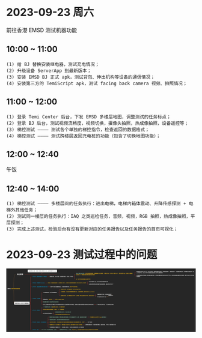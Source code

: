 # 2023-09-23 周六
  前往香港 EMSD 测试机器功能

## 10:00 ~ 11:00
	(1) 给 BJ 替换安装继电器，测试充电情况；
	(2) 升级设备 ServerApp 到最新版本；
	(3) 安装 EMSD BJ 正式 apk，测试背包、伸出机构等设备的通信情况；
	(4) 安装第三方的 TemiScript apk，测试 facing back camera 视频、拍照情况；

## 11:00 ~ 12:00
	(1) 登录 Temi Center 后台，下发 EMSD 多楼层地图，调整测试的任务标点；
	(2) 登录 BJ 后台，测试视频流畅度，视频切换，摄像头拍照，热成像拍照，设备遥控等；
	(3) 梯控测试 ———— 测试各个单独的梯控指令，检查返回的数据格式；
	(4) 梯控测试 ———— 测试跨楼层返回充电桩的功能（包含了切换地图功能）；

## 12:00 ~ 12:40 
  午饭

## 12:40 ~ 14:00
	(1) 梯控测试 ———— 多楼层间的任务执行：进出电梯，电梯内箱体震动、升降传感探测 + 电梯外其他任务；
	(2) 测试同一楼层的任务执行：IAQ 之类巡检任务，音频，视频，RGB 拍照，热成像拍照，平层探测；
	(3) 完成上述测试，检验后台有没有更新对应的任务报告以及任务报告的首页可视化；

# 2023-09-23 测试过程中的问题

![Bugs which need be fixed](https://raw.githubusercontent.com/objectKt/Job-Reminder/main/bug%20remind.jpg)
